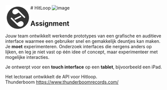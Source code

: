 <img align="left" width="80" height="80" src="./src/assets/logo.svg" alt="Resume application project app icon">
# HitLoop
  
<img width="1420" alt="image" src="https://github.com/GiovanniDw/HitLoop/assets/10939082/bea9cb4a-1f24-4b50-800a-dba4f1c38167">

## Assignment
Jouw team ontwikkelt werkende prototypes van een grafische en auditieve interface waarmee een gebruiker snel en gemakkelijk deuntjes kan maken. Je **moet** experimenteren. Onderzoek interfaces die nergens anders op lijken, en leg je niet vast op één idee of concept, maar experimenteer met mogelijke interacties.

Je ontwerpt voor een **touch interface** op een **tablet**, bijvoorbeeld een iPad.  

Het lectoraat ontwikkelt de API voor Hitloop.  
Thunderboom https://www.thunderboomrecords.com/


<!-- Add a link to your live demo in Github Pages 🌐-->

<!-- ☝️ replace this description with a description of your own work -->

<!-- replace the code in the /docs folder with your own, so you can showcase your work with GitHub Pages 🌍 -->

<!-- Add a nice poster image here at the end of the week, showing off your shiny frontend 📸 -->

<!-- Maybe a table of contents here? 📚 -->

<!-- How about a section that describes how to install this project? 🤓 -->

<!-- ...but how does one use this project? What are its features 🤔 -->

<!-- Maybe a checklist of done stuff and stuff still on your wishlist? ✅ -->

<!-- How about a license here? 📜 (or is it a licence?) 🤷 -->
